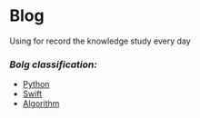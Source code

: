 # Blog
Using for record the knowledge study every day
### *Bolg classification:*
- [Python](https://github.com/xiaohai0520/Blog/projects/1)
- [Swift](https://github.com/xiaohai0520/Blog/projects/2)
- [Algorithm](https://github.com/xiaohai0520/Blog/projects/4)
